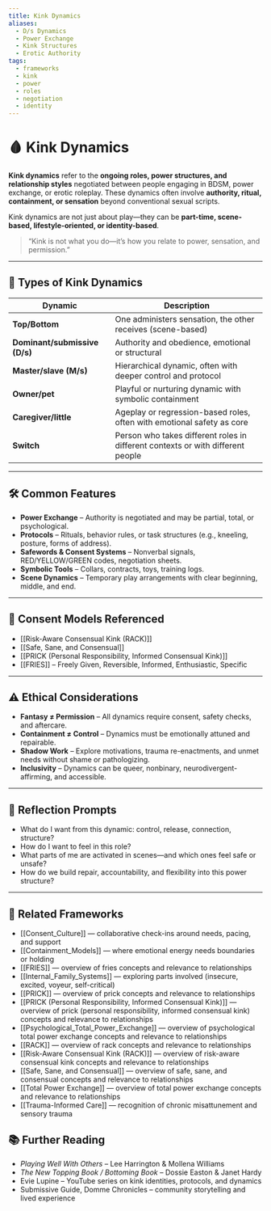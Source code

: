 ```yaml
---
title: Kink Dynamics
aliases:
  - D/s Dynamics
  - Power Exchange
  - Kink Structures
  - Erotic Authority
tags:
  - frameworks
  - kink
  - power
  - roles
  - negotiation
  - identity
---
```


<!-- @format -->

# 🩸 Kink Dynamics

**Kink dynamics** refer to the **ongoing roles, power structures, and relationship styles** negotiated between people engaging in BDSM, power exchange, or erotic roleplay. These dynamics often involve **authority, ritual, containment, or sensation** beyond conventional sexual scripts.

Kink dynamics are not just about play—they can be **part-time, scene-based, lifestyle-oriented, or identity-based**.

> “Kink is not what you do—it’s how you relate to power, sensation, and permission.”

---

## 🧠 Types of Kink Dynamics

| Dynamic                       | Description                                                                     |
| ----------------------------- | ------------------------------------------------------------------------------- |
| **Top/Bottom**                | One administers sensation, the other receives (scene-based)                     |
| **Dominant/submissive (D/s)** | Authority and obedience, emotional or structural                                |
| **Master/slave (M/s)**        | Hierarchical dynamic, often with deeper control and protocol                    |
| **Owner/pet**                 | Playful or nurturing dynamic with symbolic containment                          |
| **Caregiver/little**          | Ageplay or regression-based roles, often with emotional safety as core          |
| **Switch**                    | Person who takes different roles in different contexts or with different people |

---

## 🛠 Common Features

- **Power Exchange** – Authority is negotiated and may be partial, total, or psychological.
- **Protocols** – Rituals, behavior rules, or task structures (e.g., kneeling, posture, forms of address).
- **Safewords & Consent Systems** – Nonverbal signals, RED/YELLOW/GREEN codes, negotiation sheets.
- **Symbolic Tools** – Collars, contracts, toys, training logs.
- **Scene Dynamics** – Temporary play arrangements with clear beginning, middle, and end.

---

## 🔐 Consent Models Referenced

- [[Risk-Aware Consensual Kink (RACK)]]
- [[Safe, Sane, and Consensual]]
- [[PRICK (Personal Responsibility, Informed Consensual Kink)]]
- [[FRIES]] – Freely Given, Reversible, Informed, Enthusiastic, Specific

---

## ⚠️ Ethical Considerations

- **Fantasy ≠ Permission** – All dynamics require consent, safety checks, and aftercare.
- **Containment ≠ Control** – Dynamics must be emotionally attuned and repairable.
- **Shadow Work** – Explore motivations, trauma re-enactments, and unmet needs without shame or pathologizing.
- **Inclusivity** – Dynamics can be queer, nonbinary, neurodivergent-affirming, and accessible.

---

## 💬 Reflection Prompts

- What do I want from this dynamic: control, release, connection, structure?
- How do I want to feel in this role?
- What parts of me are activated in scenes—and which ones feel safe or unsafe?
- How do we build repair, accountability, and flexibility into this power structure?

---

## 🔗 Related Frameworks

- [[Consent_Culture]] — collaborative check-ins around needs, pacing, and support
- [[Containment_Models]] — where emotional energy needs boundaries or holding
- [[FRIES]] — overview of fries concepts and relevance to relationships
- [[Internal_Family_Systems]] — exploring parts involved (insecure, excited, voyeur, self-critical)
- [[PRICK]] — overview of prick concepts and relevance to relationships
- [[PRICK (Personal Responsibility, Informed Consensual Kink)]] — overview of prick (personal responsibility, informed consensual kink) concepts and relevance to relationships
- [[Psychological_Total_Power_Exchange]] — overview of psychological total power exchange concepts and relevance to relationships
- [[RACK]] — overview of rack concepts and relevance to relationships
- [[Risk-Aware Consensual Kink (RACK)]] — overview of risk-aware consensual kink concepts and relevance to relationships
- [[Safe, Sane, and Consensual]] — overview of safe, sane, and consensual concepts and relevance to relationships
- [[Total Power Exchange]] — overview of total power exchange concepts and relevance to relationships
- [[Trauma-Informed Care]] — recognition of chronic misattunement and sensory trauma

## 📚 Further Reading

- _Playing Well With Others_ – Lee Harrington & Mollena Williams
- _The New Topping Book / Bottoming Book_ – Dossie Easton & Janet Hardy
- Evie Lupine – YouTube series on kink identities, protocols, and dynamics
- Submissive Guide, Domme Chronicles – community storytelling and lived experience
